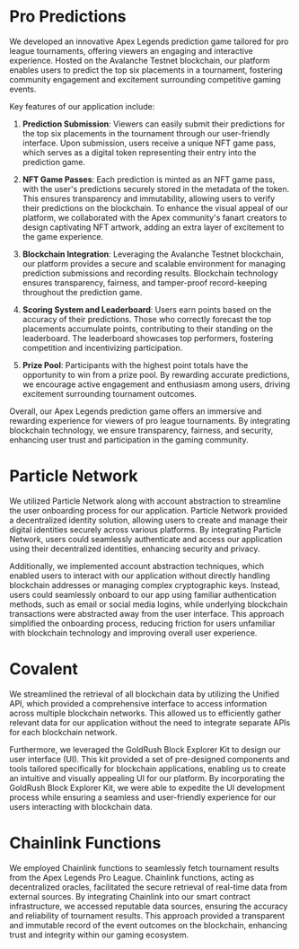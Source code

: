 # Pro Predictions
We developed an innovative Apex Legends prediction game tailored for pro league tournaments, offering viewers an engaging and interactive experience. Hosted on the Avalanche Testnet blockchain, our platform enables users to predict the top six placements in a tournament, fostering community engagement and excitement surrounding competitive gaming events.

Key features of our application include:

1. **Prediction Submission**: Viewers can easily submit their predictions for the top six placements in the tournament through our user-friendly interface. Upon submission, users receive a unique NFT game pass, which serves as a digital token representing their entry into the prediction game.

2. **NFT Game Passes**: Each prediction is minted as an NFT game pass, with the user's predictions securely stored in the metadata of the token. This ensures transparency and immutability, allowing users to verify their predictions on the blockchain. To enhance the visual appeal of our platform, we collaborated with the Apex community's fanart creators to design captivating NFT artwork, adding an extra layer of excitement to the game experience.

3. **Blockchain Integration**: Leveraging the Avalanche Testnet blockchain, our platform provides a secure and scalable environment for managing prediction submissions and recording results. Blockchain technology ensures transparency, fairness, and tamper-proof record-keeping throughout the prediction game.

4. **Scoring System and Leaderboard**: Users earn points based on the accuracy of their predictions. Those who correctly forecast the top placements accumulate points, contributing to their standing on the leaderboard. The leaderboard showcases top performers, fostering competition and incentivizing participation.

5. **Prize Pool**: Participants with the highest point totals have the opportunity to win from a prize pool. By rewarding accurate predictions, we encourage active engagement and enthusiasm among users, driving excitement surrounding tournament outcomes.

Overall, our Apex Legends prediction game offers an immersive and rewarding experience for viewers of pro league tournaments. By integrating blockchain technology, we ensure transparency, fairness, and security, enhancing user trust and participation in the gaming community.

# Particle Network
We utilized Particle Network along with account abstraction to streamline the user onboarding process for our application. Particle Network provided a decentralized identity solution, allowing users to create and manage their digital identities securely across various platforms. By integrating Particle Network, users could seamlessly authenticate and access our application using their decentralized identities, enhancing security and privacy.

Additionally, we implemented account abstraction techniques, which enabled users to interact with our application without directly handling blockchain addresses or managing complex cryptographic keys. Instead, users could seamlessly onboard to our app using familiar authentication methods, such as email or social media logins, while underlying blockchain transactions were abstracted away from the user interface. This approach simplified the onboarding process, reducing friction for users unfamiliar with blockchain technology and improving overall user experience.

# Covalent 
We streamlined the retrieval of all blockchain data by utilizing the Unified API, which provided a comprehensive interface to access information across multiple blockchain networks. This allowed us to efficiently gather relevant data for our application without the need to integrate separate APIs for each blockchain network. 

Furthermore, we leveraged the GoldRush Block Explorer Kit to design our user interface (UI). This kit provided a set of pre-designed components and tools tailored specifically for blockchain applications, enabling us to create an intuitive and visually appealing UI for our platform. By incorporating the GoldRush Block Explorer Kit, we were able to expedite the UI development process while ensuring a seamless and user-friendly experience for our users interacting with blockchain data.

# Chainlink Functions
We employed Chainlink functions to seamlessly fetch tournament results from the Apex Legends Pro League. Chainlink functions, acting as decentralized oracles, facilitated the secure retrieval of real-time data from external sources. By integrating Chainlink into our smart contract infrastructure, we accessed reputable data sources, ensuring the accuracy and reliability of tournament results. This approach provided a transparent and immutable record of the event outcomes on the blockchain, enhancing trust and integrity within our gaming ecosystem.
